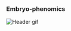 ### Embryo-phenomics

![Header gif](https://cloud.githubusercontent.com/assets/8396231/23993626/3c848470-0a39-11e7-9045-5bac33bd48be.gif)
